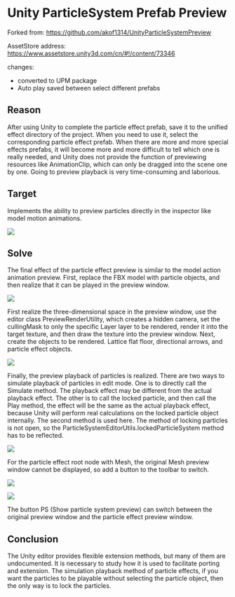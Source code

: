 # Unity ParticleSystem Prefab Preview

Forked from: https://github.com/akof1314/UnityParticleSystemPreview

AssetStore address: https://www.assetstore.unity3d.com/cn/#!/content/73346

changes:
- converted to UPM package
- Auto play saved between select different prefabs 
## Reason
After using Unity to complete the particle effect prefab, save it to the unified effect directory of the project. When you need to use it, select the corresponding particle effect prefab. When there are more and more special effects prefabs, it will become more and more difficult to tell which one is really needed, and Unity does not provide the function of previewing resources like AnimationClip, which can only be dragged into the scene one by one. Going to preview playback is very time-consuming and laborious.

## Target
Implements the ability to preview particles directly in the inspector like model motion animations.

![](http://img.blog.csdn.net/20161031204154560)

## Solve
The final effect of the particle effect preview is similar to the model action animation preview. First, replace the FBX model with particle objects, and then realize that it can be played in the preview window.

![](http://img.blog.csdn.net/20161031204228633)

First realize the three-dimensional space in the preview window, use the editor class PreviewRenderUtility, which creates a hidden camera, set the cullingMask to only the specific Layer layer to be rendered, render it into the target texture, and then draw the texture into the preview window. Next, create the objects to be rendered. Lattice flat floor, directional arrows, and particle effect objects.

![](http://img.blog.csdn.net/20161031204254884)

Finally, the preview playback of particles is realized. There are two ways to simulate playback of particles in edit mode. One is to directly call the Simulate method. The playback effect may be different from the actual playback effect. The other is to call the locked particle, and then call the Play method, the effect will be the same as the actual playback effect, because Unity will perform real calculations on the locked particle object internally. The second method is used here. The method of locking particles is not open, so the ParticleSystemEditorUtils.lockedParticleSystem method has to be reflected.

![](http://img.blog.csdn.net/20161031204322640)

For the particle effect root node with Mesh, the original Mesh preview window cannot be displayed, so add a button to the toolbar to switch.

![](http://img.blog.csdn.net/20161031204347181)

![](http://img.blog.csdn.net/20161031204357266)

The button PS (Show particle system preview) can switch between the original preview window and the particle effect preview window.

## Conclusion
The Unity editor provides flexible extension methods, but many of them are undocumented. It is necessary to study how it is used to facilitate porting and extension. The simulation playback method of particle effects, if you want the particles to be playable without selecting the particle object, then the only way is to lock the particles.
